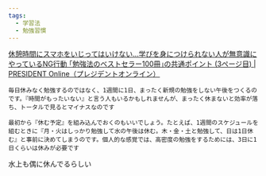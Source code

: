 ```yaml
---
tags:
  - 学習法
  - 勉強習慣
---
```

[休憩時間にスマホをいじってはいけない…学びを身につけられない人が無意識にやっているNG行動 ｢勉強法のベストセラー100冊｣の共通ポイント (3ページ目) | PRESIDENT Online（プレジデントオンライン）](https://president.jp/articles/-/62970?page=3)

```
毎日休みなく勉強するのではなく、1週間に1日、まったく新規の勉強をしない午後をつくるのです。『時間がもったいない』と言う人もいるかもしれませんが、まったく休まないと効率が落ち、トータルで見るとマイナスなのです
```

```
最初から『休む予定』を組み込んでおくのもいいでしょう。たとえば、1週間のスケジュールを組むときに『月・火はしっかり勉強して水の午後は休む。木・金・土と勉強して、日は1日休む』と事前に決めてしまうのです。個人的な感覚では、高密度の勉強をするためには、3日に1日くらいは休みが必要です
```

水上も偶に休んでるらしい

